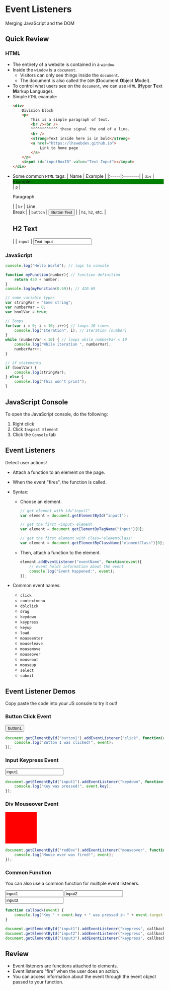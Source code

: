 # Event Listeners
Merging JavaScript and the DOM

## Quick Review

### HTML
* The entirety of a website is contained in a `window`.
* Inside the `window` is a `document`.
    * Visitors can only see things inside the `document`.
    * The document is also called the `DOM` (**D**ocument **O**bject **M**odel).
* To control what users see on the `document`, we can use `HTML` (**H**yper **T**ext **M**arkup **L**anguage).
* Simple `HTML` example:
    ```html
    <div>
        Division block
        <p>
            This is a simple paragraph of text.
            <br /><br />
            ^^^^^^^^^^^^ these signal the end of a line.
            <br />
            <strong>Text inside here is in bold</strong>
            <a href="https://lhswebdev.github.io">
                Link to home page
            </a>
        </p>
        <input id="inputBoxID" value="Text Input"></input>
    </div>
    ```
* Some common `HTML` tags:
    | Name | Example |
    |:-----|:--------|
    | `div` | <div style="background-color:green;">Example</div>
    | `p` | <p>Paragraph</p> |
    | `br` | Line<br />Break |
    | `button` | <button>Button Text</button> |
    | `h1`, `h2`, etc. | <h2>H2 Text</h2> |
    | `input` | <input value="Text Input"></input>

### JavaScript
```javascript
console.log("Hello World"); // logs to console

function myFunction(number){ // function definition
    return 420 + number; 
}
console.log(myFunction(0.69)); // 420.69

// some variable types
var stringVar = "Some string";
var numberVar = 0;
var boolVar = true;

// loops
for(var i = 0; i < 10; i++){ // loops 10 times
    console.log("Iteration", i); // Iteration [number]
}
while (numberVar < 10) { // loops while numberVar < 10
    console.log("While iteration ", numberVar);
    numberVar++;
}

// if statements
if (boolVar) {
    console.log(stringVar);
} else {
    console.log("This won't print");
}
```

## JavaScript Console
To open the JavaScript console, do the following:
1. Right click
1. Click `Inspect Element`
1. Click the `Console` tab

## Event Listeners
Detect user actions!
* Attach a function to an element on the page.

* When the event "fires", the function is called.
* Syntax:
    * Choose an element.
        ```javascript
        // get element with id="input1"
        var element = document.getElementById("input1");
        ```
        ```javascript
        // get the first <input> element
        var element = document.getElementByTagName("input")[0];
        ```
        ```javascript
        // get the first element with class="elementClass"
        var element = document.getElementByClassName("elementClass")[0];
        ```
    * Then, attach a function to the element.
        ```javascript
        element.addEventListener("eventName", function(event){
            // event holds information about the event
            console.log("Event happened:", event);
        });
        ```
* Common event names:
    * `click`
    * `contextmenu`
    * `dblclick`
    * `drag`
    * `keydown`
    * `keypress`
    * `keyup`
    * `load`
    * `mouseenter`
    * `mouseleave`
    * `mousemove`
    * `mouseover`
    * `mouseout`
    * `mouseup`
    * `select`
    * `submit`

## Event Listener Demos
Copy paste the code into your JS console to try it out!

### Button Click Event

<button id="button1">button1</button>

```javascript
document.getElementById("button1").addEventListener("click", function(event) {
    console.log("Button 1 was clicked!", event);
});
```

### Input Keypress Event

<input id="input1" value="input1"></input>

```javascript
document.getElementById("input1").addEventListener("keydown", function(event) {
    console.log("Key was pressed!", event.key);
});
```

### Div Mouseover Event

<div style="width: 100px; height: 100px; background-color:red;" id="redBox"></div>

```javascript
document.getElementById("redBox").addEventListener("mouseover", function(event) {
    console.log("Mouse over was fired!", event);
});
```

### Common Function
You can also use a common function for multiple event listeners.

<input id="input1" value="input1"></input>
<input id="input2" value="input2"></input>
<input id="input3" value="input3"></input>

```javascript
function callback(event) {
    console.log("Key " + event.key + " was pressed in " + event.target.id);
}

document.getElementById("input1").addEventListener("keypress", callback);
document.getElementById("input2").addEventListener("keypress", callback);
document.getElementById("input3").addEventListener("keypress", callback);
```

## Review
* Event listeners are functions attached to elements.
* Event listeners "fire" when the user does an action.
* You can access information about the event through the event object passed to your function.
